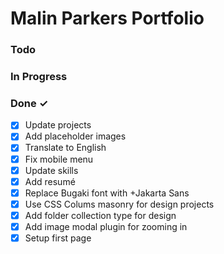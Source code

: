 # Malin Parkers Portfolio

### Todo


### In Progress


### Done ✓

- [X] Update projects
- [X] Add placeholder images
- [X] Translate to English
- [X] Fix mobile menu
- [X] Update skills
- [X] Add resumé
- [X] Replace Bugaki font with +Jakarta Sans
- [X] Use CSS Colums masonry for design projects
- [X] Add folder collection type for design
- [X] Add image modal plugin for zooming in
- [X] Setup first page
